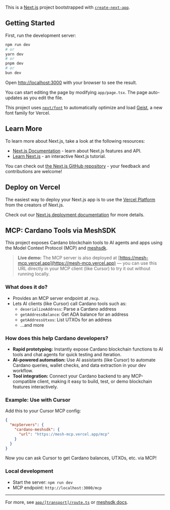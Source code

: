 This is a [Next.js](https://nextjs.org) project bootstrapped with [`create-next-app`](https://nextjs.org/docs/app/api-reference/cli/create-next-app).

## Getting Started

First, run the development server:

```bash
npm run dev
# or
yarn dev
# or
pnpm dev
# or
bun dev
```

Open [http://localhost:3000](http://localhost:3000) with your browser to see the result.

You can start editing the page by modifying `app/page.tsx`. The page auto-updates as you edit the file.

This project uses [`next/font`](https://nextjs.org/docs/app/building-your-application/optimizing/fonts) to automatically optimize and load [Geist](https://vercel.com/font), a new font family for Vercel.

## Learn More

To learn more about Next.js, take a look at the following resources:

- [Next.js Documentation](https://nextjs.org/docs) - learn about Next.js features and API.
- [Learn Next.js](https://nextjs.org/learn) - an interactive Next.js tutorial.

You can check out [the Next.js GitHub repository](https://github.com/vercel/next.js) - your feedback and contributions are welcome!

## Deploy on Vercel

The easiest way to deploy your Next.js app is to use the [Vercel Platform](https://vercel.com/new?utm_medium=default-template&filter=next.js&utm_source=create-next-app&utm_campaign=create-next-app-readme) from the creators of Next.js.

Check out our [Next.js deployment documentation](https://nextjs.org/docs/app/building-your-application/deploying) for more details.

## MCP: Cardano Tools via MeshSDK

This project exposes Cardano blockchain tools to AI agents and apps using the Model Context Protocol (MCP) and [meshsdk](https://meshsdk.dev/).

> **Live demo:** The MCP server is also deployed at [https://mesh-mcp.vercel.app](https://mesh-mcp.vercel.app) — you can use this URL directly in your MCP client (like Cursor) to try it out without running locally.

### What does it do?
- Provides an MCP server endpoint at `/mcp`.
- Lets AI clients (like Cursor) call Cardano tools such as:
  - `deserializeAddress`: Parse a Cardano address
  - `getAddressBalance`: Get ADA balance for an address
  - `getAddressUtxos`: List UTXOs for an address
  - ...and more

### How does this help Cardano developers?
- **Rapid prototyping:** Instantly expose Cardano blockchain functions to AI tools and chat agents for quick testing and iteration.
- **AI-powered automation:** Use AI assistants (like Cursor) to automate Cardano queries, wallet checks, and data extraction in your dev workflow.
- **Tool integration:** Connect your Cardano backend to any MCP-compatible client, making it easy to build, test, or demo blockchain features interactively.

### Example: Use with Cursor
Add this to your Cursor MCP config:
```json
{
  "mcpServers": {
    "cardano-meshsdk": {
      "url": "https://mesh-mcp.vercel.app/mcp"
    }
  }
}
```
Now you can ask Cursor to get Cardano balances, UTXOs, etc. via MCP!

### Local development
- Start the server: `npm run dev`
- MCP endpoint: `http://localhost:3000/mcp`

---
For more, see [`app/[transport]/route.ts`](app/[transport]/route.ts) or [meshsdk docs](https://meshsdk.dev/).
